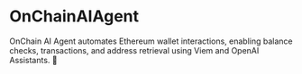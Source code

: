 # OnChainAIAgent
OnChain AI Agent automates Ethereum wallet interactions, enabling balance checks, transactions, and address retrieval using Viem and OpenAI Assistants. 🚀
